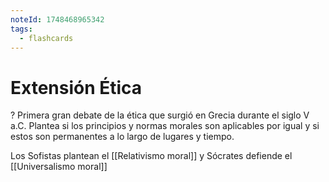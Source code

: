 ```yaml
---
noteId: 1748468965342
tags:
  - flashcards
---
```

# Extensión Ética
?
Primera gran debate de la ética que surgió en Grecia durante el siglo V a.C. Plantea si los principios y normas morales son aplicables por igual y si estos son permanentes a lo largo de lugares y tiempo.

Los Sofistas plantean el [[Relativismo moral]] y Sócrates defiende el [[Universalismo moral]]
